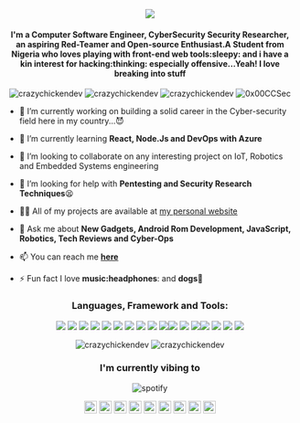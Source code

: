 <p align="center"> <img src="https://github.com/CrazyChickenDev/CrazyChickenDev/blob/master/assets/CrazyChickenDev.gif" /> </p>
<h4 align="center">I'm a Computer Software Engineer, CyberSecurity Security Researcher, an aspiring Red-Teamer and Open-source Enthusiast.A Student from Nigeria who loves playing with front-end web tools:sleepy: and i have a kin interest for hacking:thinking: especially offensive...Yeah! I love breaking into stuff</h4>
<p align="center"> <img src="https://komarev.com/ghpvc/?username=crazychickendev&logoColor=white&color=64ffda" alt="crazychickendev" /> <img
src="https://img.shields.io/github/followers/crazychickendev?style=social" alt="crazychickendev" /> <img
src="https://img.shields.io/github/last-commit/crazychickendev/CrazyChickenDev" alt="crazychickendev" /> <img
src="https://img.shields.io/twitter/follow/0x00CCSec?label=Follow%20me&style=social" alt="0x00CCSec" /> </p>

- 🔭 I’m currently working on building a solid career in the Cyber-security field here in my country...:smiling_imp:

- 🌱 I’m currently learning **React, Node.Js and DevOps with Azure**

- 👯 I’m looking to collaborate on any interesting project on IoT, Robotics and Embedded Systems engineering

- 🤔 I’m looking for help with **Pentesting and Security Research Techniques**:tired_face:

- 👨‍💻 All of my projects are available at [my personal website](https://nwaobidaniel.me)

- 💬 Ask me about **New Gadgets, Android Rom Development, JavaScript, Robotics, Tech Reviews and Cyber-Ops**

- 📫 You can reach me **[here](mailto:dannychukz15@gmail.com)**

- ⚡ Fun fact I love **music:headphones**: and **dogs:dog:**

<h3 align="center">Languages, Framework and Tools:</h3>
<p align="center"> <img src="https://img.shields.io/badge/OS-Linux-informational?style=flat&logo=linux&logoColor=white&color=64ffda"/> <img src="https://img.shields.io/badge/Framework-bootstrap-informational?style=flat&logo=bootstrap&logoColor=white&color=64ffda"/> <img src="https://img.shields.io/badge/Language-C-informational?style=flat&logo=C&logoColor=white&color=64ffda"/> <img
src="https://img.shields.io/badge/Language-C++-informational?style=flat&logo=c++&logoColor=white&color=64ffda"/> <img
src="https://img.shields.io/badge/Code-HTML-informational?style=flat&logo=html&logoColor=white&color=64ffda"/> <img
src="https://img.shields.io/badge/Code-CSS-informational?style=flat&logo=css&logoColor=white&color=64ffda"/> <img
src="https://img.shields.io/badge/Code-React-informational?style=flat&logo=react&logoColor=white&color=64ffda"/> <img
src="https://img.shields.io/badge/Language-JavaScript-informational?style=flat&logo=javascript&logoColor=white&color=64ffda"/> <img
src="https://img.shields.io/badge/Code-NodeJS-informational?style=flat&logo=nodejs&logoColor=white&color=64ffda"/> <img
src="https://img.shields.io/badge/Code-GatsbyJS-informational?style=flat&logo=gatsbyjs&logoColor=white&color=64ffda"/><img src="https://img.shields.io/badge/Language-Python-informational?style=flat&logo=python&logoColor=white&color=64ffda"/> <img
src="https://img.shields.io/badge/Language-PHP-informational?style=flat&logo=php&logoColor=white&color=64ffda"/> <img
src="https://img.shields.io/badge/Database-MySQL-informational?style=flat&logo=mysql&logoColor=white&color=64ffda"/><img
src="https://img.shields.io/badge/Shell-Bash-informational?style=flat&logo=gnu-bash&logoColor=white&color=64ffda"/> <img
src="https://img.shields.io/badge/OS-Android-informational?style=flat&logo=android&logoColor=white&color=64ffda"/> <img
src="https://img.shields.io/badge/Editor-VSCode-informational?style=flat&logo=vscode&logoColor=white&color=64ffda"/> <img
src="https://img.shields.io/badge/VersionControl-Git-informational?style=flat&logo=git&logoColor=white&color=64ffda"/>
</p>
<!--START_SECTION:waka-->
<!--END_SECTION:waka-->
<p align="center" height='130px'> <img src="https://github-readme-stats.vercel.app/api?username=crazychickendev&show_icons=true&hide_title=true&include_all_commits=true&line_height=21&bg_color=0,64FFDA,CBFFF3,EFFDF9,F2FFFC&count_private=true&theme=graywhite" alt="crazychickendev"/> <img src="https://github-readme-stats.vercel.app/api/top-langs/?username=crazychickendev&layout=compact&show_icons=true&bg_color=0,EFFDF9,CBFFF3,64FFDA&theme=graywhite&hide_title=true" alt="crazychickendev"/> </p>
<h3 align="center">I'm currently vibing to</h3>
<p align="center"> <img src="https://spotify-github-profile.vercel.app/api/view?uid=n0rm1kq3erv1julqyq7evfmgi&cover_image=true" alt="spotify"/></p>

<p align="center">
<a href="https://codepen.io/crazychickendev" target="blank"><img align="center" src="https://cdn.jsdelivr.net/npm/simple-icons@3.0.1/icons/codepen.svg" alt="crazychickendev" height="22" width="22" /></a>
<a href="https://wa.me/2348022273025" target="blank"><img align="center" src="https://cdn.jsdelivr.net/npm/simple-icons@v3/icons/whatsapp.svg" alt="crazychickendev" height="22" width="22" /></a>
<a href="https://dev.to/crazychickendev" target="blank"><img align="center" src="https://cdn.jsdelivr.net/npm/simple-icons@3.0.1/icons/dev-dot-to.svg" alt="crazychickendev" height="22" width="22" /></a>
<a href="https://twitter.com/crazychickendev" target="blank"><img align="center" src="https://cdn.jsdelivr.net/npm/simple-icons@3.0.1/icons/twitter.svg" alt="crazychickendev" height="22" width="22" /></a>
<a href="https://linkedin.com/in/nwaobi-daniel" target="blank"><img align="center" src="https://cdn.jsdelivr.net/npm/simple-icons@3.0.1/icons/linkedin.svg" alt="nwaobi-daniel" height="22" width="22" /></a>
<a href="https://stackoverflow.com/users/nwaobi-daniel" target="blank"><img align="center" src="https://cdn.jsdelivr.net/npm/simple-icons@3.0.1/icons/stackoverflow.svg" alt="nwaobi-daniel" height="22" width="22" /></a>
<a href="https://www.reddit.com/user/dannychukz15/" target="blank"><img align="center" src="https://cdn.jsdelivr.net/npm/simple-icons@v3/icons/reddit.svg" alt="nwaobi-daniel" height="22" width="22" /></a>
<a href="https://t.me/CrazyChickenDev" target="blank"><img align="center" src="https://cdn.jsdelivr.net/npm/simple-icons@v3/icons/telegram.svg" alt="crazychickendev" height="22" width="22" /></a>
<a href="https://instagram.com/crazychickendev" target="blank"><img align="center" src="https://cdn.jsdelivr.net/npm/simple-icons@3.0.1/icons/instagram.svg" alt="crazychickendev" height="22" width="22" /></a>
</p>
